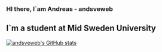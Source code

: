 ### HI there, I`am Andreas - andsveweb
## I`m a student at Mid Sweden University
[![andsveweb's GitHub stats](https://github-readme-stats.vercel.app/api?username=andsveweb)](https://github.com/andsveweb/github-readme-stats)

